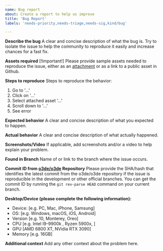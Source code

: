 ```yaml
---
name: Bug report
about: Create a report to help us improve
title: 'Bug Report'
labels: 'needs-priority,needs-triage,needs-sig,kind/bug'

---
```


**Describe the bug**
A clear and concise description of what the bug is. Try to isolate the issue to help the community to reproduce it easily and increase chances for a fast fix.

**Assets required**
[!Important!] Please provide sample assets needed to reproduce the issue, either as an [attachment](https://docs.github.com/en/get-started/writing-on-github/working-with-advanced-formatting/attaching-files) or as a link to a public asset in Github.

**Steps to reproduce**
Steps to reproduce the behavior:
1. Go to '...'
2. Click on '...'
3. Select attached asset '...'
4. Scroll down to '...'
5. See error

**Expected behavior**
A clear and concise description of what you expected to happen.

**Actual behavior**
A clear and concise description of what actually happened.

**Screenshots/Video**
If applicable, add screenshots and/or a video to help explain your problem.

**Found in Branch**
Name of or link to the branch where the issue occurs.

**Commit ID from [o3de/o3de](https://github.com/o3de/o3de) Repository**
Please provide the SHA/hash that identifies the latest commit from the o3de/o3de repository if the issue is reproducible in the development or other official branches. 
You can get the commit ID by running the `git rev-parse HEAD` command on your current branch.

**Desktop/Device (please complete the following information):**
 - Device: [e.g. PC, Mac, iPhone, Samsung] 
 - OS: [e.g. Windows, macOS, iOS, Android]
 - Version [e.g. 10, Monterey, Oreo]
 - CPU [e.g. Intel I9-9900k , Ryzen 5900x, ]
 - GPU [AMD 6800 XT, NVidia RTX 3090]
 - Memory [e.g. 16GB]

**Additional context**
Add any other context about the problem here.
